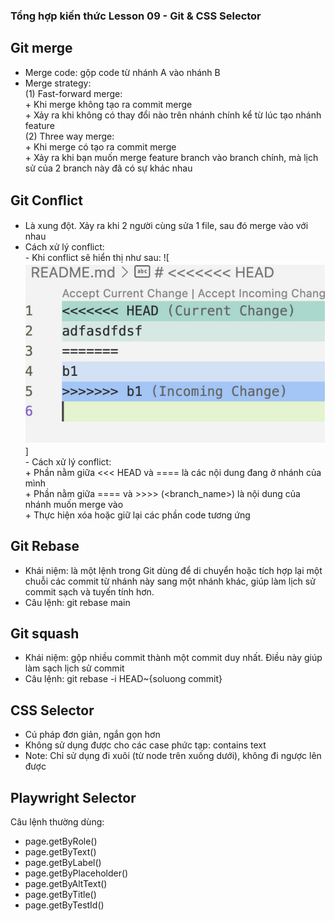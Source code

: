 ### Tổng hợp kiến thức Lesson 09 - Git & CSS Selector
## Git merge
* Merge code: gộp code từ nhánh A vào nhánh B
* Merge strategy:
<br> (1) Fast-forward merge:
<br>  + Khi merge không tạo ra commit merge 
<br> + Xảy ra khi không có thay đổi nào trên nhánh chính kể từ lúc tạo nhánh feature
<br> (2) Three way merge: 
<br> + Khi merge có tạo ra commit merge
<br> + Xảy ra khi bạn muốn merge feature branch vào branch chính, mà lịch sử của 2 branch này đã có sự khác nhau
## Git Conﬂict
* Là xung đột. Xảy ra khi 2 người cùng sửa 1 file, sau đó merge vào với nhau
* Cách xử lý conflict:
<br> - Khi conflict sẽ hiển thị như sau: 
![![alt text](image1.png)]
<br> - Cách xử lý conflict: 
<br> + Phần nằm giữa <<< HEAD và ==== là các nội dung đang ở nhánh của mình
<br> + Phần nằm giữa ==== và >>>> (<branch_name>) là nội dung của nhánh muốn merge vào
<br> + Thực hiện xóa hoặc giữ lại các phần code tương ứng
## Git Rebase
* Khái niệm: là một lệnh trong Git dùng để di chuyển hoặc tích hợp lại một chuỗi các commit từ nhánh này sang một nhánh khác, giúp làm lịch sử commit sạch và tuyến tính hơn.
* Câu lệnh: git rebase main
## Git squash
* Khái niệm: gộp nhiều commit thành một commit duy nhất. Điều này giúp làm sạch lịch sử commit
* Câu lệnh: git rebase -i HEAD~{soluong commit}
## CSS Selector
* Cú pháp đơn giản, ngắn gọn hơn
* Không sử dụng được cho các case phức tạp: contains text
* Note: Chỉ sử dụng đi xuôi (từ node trên xuống dưới), không đi ngược lên được
## Playwright Selector
Câu lệnh thường dùng: 
* page.getByRole()
* page.getByText()
* page.getByLabel()
* page.getByPlaceholder()
* page.getByAltText()
* page.getByTitle()
* page.getByTestId()